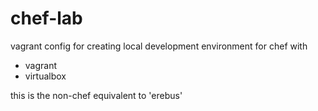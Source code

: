 # chef-lab 

vagrant config for creating local development environment for chef with
* vagrant
* virtualbox 

this is the non-chef equivalent to 'erebus' 